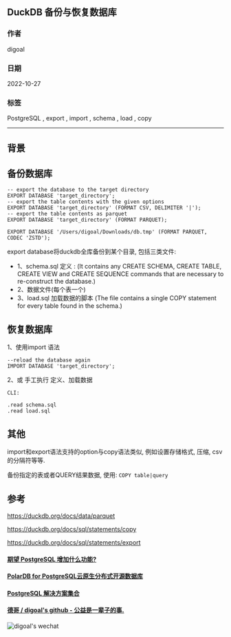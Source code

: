 ## DuckDB 备份与恢复数据库     
                          
### 作者                          
digoal                          
                          
### 日期                          
2022-10-27                          
                          
### 标签                          
PostgreSQL , export , import , schema , load , copy     
                          
----                          
                          
## 背景      
    
## 备份数据库    
    
```    
-- export the database to the target directory    
EXPORT DATABASE 'target_directory';    
-- export the table contents with the given options    
EXPORT DATABASE 'target_directory' (FORMAT CSV, DELIMITER '|');    
-- export the table contents as parquet    
EXPORT DATABASE 'target_directory' (FORMAT PARQUET);    
    
EXPORT DATABASE '/Users/digoal/Downloads/db.tmp' (FORMAT PARQUET, CODEC 'ZSTD');    
```    
    
export database将duckdb全库备份到某个目录, 包括三类文件:     
  
- 1、schema.sql 定义  : (It contains any CREATE SCHEMA, CREATE TABLE, CREATE VIEW and CREATE SEQUENCE commands that are necessary to re-construct the database.)  
- 2、数据文件(每个表一个)    
- 3、load.sql 加载数据的脚本  (The file contains a single COPY statement for every table found in the schema.)  
    
    
    
## 恢复数据库    
    
    
1、使用import 语法    
    
```    
--reload the database again    
IMPORT DATABASE 'target_directory';    
```    
    
2、或 手工执行 定义、加载数据     
    
```    
CLI:     
    
.read schema.sql    
.read load.sql    
```    
    
    
## 其他     
import和export语法支持的option与copy语法类似, 例如设置存储格式, 压缩, csv的分隔符等等.    
    
备份指定的表或者QUERY结果数据, 使用: `COPY table|query`      
    
## 参考    
https://duckdb.org/docs/data/parquet    
    
https://duckdb.org/docs/sql/statements/copy    
    
https://duckdb.org/docs/sql/statements/export    
    
  
#### [期望 PostgreSQL 增加什么功能?](https://github.com/digoal/blog/issues/76 "269ac3d1c492e938c0191101c7238216")
  
  
#### [PolarDB for PostgreSQL云原生分布式开源数据库](https://github.com/ApsaraDB/PolarDB-for-PostgreSQL "57258f76c37864c6e6d23383d05714ea")
  
  
#### [PostgreSQL 解决方案集合](https://yq.aliyun.com/topic/118 "40cff096e9ed7122c512b35d8561d9c8")
  
  
#### [德哥 / digoal's github - 公益是一辈子的事.](https://github.com/digoal/blog/blob/master/README.md "22709685feb7cab07d30f30387f0a9ae")
  
  
![digoal's wechat](../pic/digoal_weixin.jpg "f7ad92eeba24523fd47a6e1a0e691b59")
  
